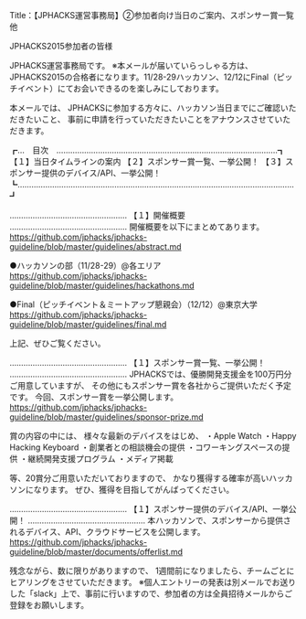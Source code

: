 Title：【JPHACKS運営事務局】②参加者向け当日のご案内、スポンサー賞一覧他

JPHACKS2015参加者の皆様

JPHACKS運営事務局です。
※本メールが届いていらっしゃる方は、JPHACKS2015の合格者になります。11/28-29ハッカソン、12/12にFinal（ピッチイベント）にてお会いできるのを楽しみにしております。

本メールでは、
JPHACKSに参加する方々に、ハッカソン当日までにご確認いただきたいこと、
事前に申請を行っていただきたいことをアナウンスさせていただきます。

┏…　目次　……………………………………………………………………………………┓
【１】当日タイムラインの案内
【２】スポンサー賞一覧、一挙公開！
【３】スポンサー提供のデバイス/API、一挙公開！
┗…………………………………………………………………………………………………………┛


……………………………………………
【１】開催概要
……………………………………………
開催概要を以下にまとめてあります。
https://github.com/jphacks/jphacks-guideline/blob/master/guidelines/abstract.md

●ハッカソンの部（11/28-29）@各エリア
https://github.com/jphacks/jphacks-guideline/blob/master/guidelines/hackathons.md

●Final（ピッチイベント＆ミートアップ懇親会）（12/12）@東京大学
https://github.com/jphacks/jphacks-guideline/blob/master/guidelines/final.md

上記、ぜひご覧ください。

……………………………………………
【１】スポンサー賞一覧、一挙公開！
……………………………………………
JPHACKSでは、優勝開発支援金を100万円分ご用意していますが、
その他にもスポンサー賞を各社からご提供いただく予定です。
今回、スポンサー賞を一挙公開します。
https://github.com/jphacks/jphacks-guideline/blob/master/guidelines/sponsor-prize.md

賞の内容の中には、 様々な最新のデバイスをはじめ、
・Apple Watch
・Happy Hacking Keyboard
・創業者との相談機会の提供
・コワーキングスペースの提供
・継続開発支援プログラム
・メディア掲載

等、20賞分ご用意いただいておりますので、
かなり獲得する確率が高いハッカソンになります。
ぜひ、獲得を目指してがんばってください。

……………………………………………
【１】スポンサー提供のデバイス/API、一挙公開！
……………………………………………
本ハッカソンで、スポンサーから提供されるデバイス、API、クラウドサービスを公開します。
https://github.com/jphacks/jphacks-guideline/blob/master/documents/offerlist.md

残念ながら、数に限りがありますので、
1週間前になりましたら、チームごとにヒアリングをさせていただきます。
※個人エントリーの発表は別メールでお送りした「slack」上で、事前に行いますので、参加者の方は全員招待メールからご登録をお願いします。
